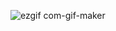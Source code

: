 

![ezgif com-gif-maker](https://user-images.githubusercontent.com/65627244/159684080-f30569d3-deb3-4284-bb6e-51016e175f48.gif)

